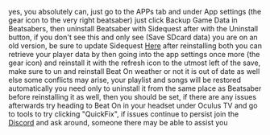 yes, you absolutely can, just go to the APPs tab and under App settings (the gear icon to the very right beatsaber)  just  click Backup Game Data in Beatsabers, then uninstall Beatsaber with Sidequest after with the Uninstall button, if you don't see this and only see (Save SDcard data) you are on an old version, be sure to update Sidequest [Here](https://sidequestvr.com/#/setup-howto) after reinstalling both you can retrieve your player data by then going into the app settings once more (the gear icon) and reinstall it with the refresh icon to the utmost left of the save, make sure to un and reinstall Beat On weather or not it is out of date as well else some conflicts may arise, your playlist and songs will be restored automatically you need only to uninstall it from the same place as Beatsaber before reinstalling it as well, then you should be set, if there are any issues afterwards try heading to Beat On in your headset under Oculus TV and go to tools to try clicking "QuickFix", if issues continue to persist join the [Discord](https://discord.me/sidequestvr) and ask around, someone there may be able to assist you